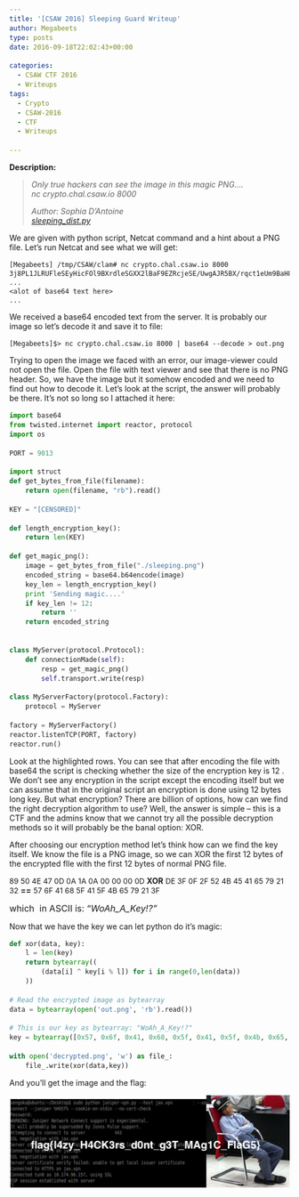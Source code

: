 ```yaml
---
title: '[CSAW 2016] Sleeping Guard Writeup'
author: Megabeets
type: posts
date: 2016-09-18T22:02:43+00:00

categories:
  - CSAW CTF 2016
  - Writeups
tags:
  - Crypto
  - CSAW-2016
  - CTF
  - Writeups

---
```

**Description:**

> _Only true hackers can see the image in this magic PNG&#8230;._  
>  _nc crypto.chal.csaw.io 8000_
> 
> _Author: Sophia D&#8217;Antoine_  
> _<a class="chal-file" href="https://ctf.csaw.io/stat./69a76e75bc0277cb8ead3782870dee13/sleeping_dist.py" target="_blank">sleeping_dist.py</a>_

We are given with python script, Netcat command and a hint about a PNG file. Let&#8217;s run Netcat and see what we will get:

```vim
[Megabeets] /tmp/CSAW/clam# nc crypto.chal.csaw.io 8000
3j8PL1JLRUFleSEyHicFOl9BXrdleSGXX2lBaF9EZRcjeSE/UwgAJR5BX/rqct1eUm9BaH8iFxkoeSFFcW9B6NtBX7FleSG/v29BHW9BX6EFeSEFz29Bfy/d5RpZeSE/Xh8JMSxBX1kReSEtI26fDkA5X0tkIEhrDxsZJRN7PCQIV0BbOA0kRicsL0tleSE/axd7EDIxMi4RGAFHOgMvG2U5YmkEHU5
...
<alot of base64 text here>
...
```


We received a base64 encoded text from the server. It is probably our image so let&#8217;s decode it and save it to file:

```vim
[Megabeets]$> nc crypto.chal.csaw.io 8000 | base64 --decode > out.png
```


Trying to open the image we faced with an error, our image-viewer could not open the file. Open the file with text viewer and see that there is no PNG header. So, we have the image but it somehow encoded and we need to find out how to decode it. Let&#8217;s look at the script, the answer will probably be there. It&#8217;s not so long so I attached it here:

```python
import base64
from twisted.internet import reactor, protocol
import os

PORT = 9013

import struct
def get_bytes_from_file(filename):  
    return open(filename, "rb").read()  
    
KEY = "[CENSORED]"

def length_encryption_key():
    return len(KEY)

def get_magic_png():
    image = get_bytes_from_file("./sleeping.png")
    encoded_string = base64.b64encode(image)
    key_len = length_encryption_key()
    print 'Sending magic....'
    if key_len != 12:
        return ''
    return encoded_string 
    

class MyServer(protocol.Protocol):
    def connectionMade(self):
        resp = get_magic_png()
        self.transport.write(resp)

class MyServerFactory(protocol.Factory):
    protocol = MyServer

factory = MyServerFactory()
reactor.listenTCP(PORT, factory)
reactor.run()
```


Look at the highlighted rows. You can see that after encoding the file with base64 the script is checking whether the size of the encryption key is 12 . We don&#8217;t see any encryption in the script except the encoding itself but we can assume that in the original script an encryption is done using 12 bytes long key. But what encryption? There are billion of options, how can we find the right decryption algorithm to use? Well, the answer is simple &#8211; this is a CTF and the admins know that we cannot try all the possible decryption methods so it will probably be the banal option: XOR.

After choosing our encryption method let&#8217;s think how can we find the key itself. We know the file is a PNG image, so we can XOR the first 12 bytes of the encrypted flle with the first 12 bytes of normal PNG file.

<span style="font-size: 10pt;">89 50 4E 47 0D 0A 1A 0A 00 00 00 0D</span> **XOR** <span style="font-size: 10pt;">DE 3F 0F 2F 52 4B 45 41 65 79 21 32</span> **==** <span style="font-size: 10pt;">57 6F 41 68 5F 41 5F 4B 65 79 21 3F  </span>

<span style="font-size: 12pt;">which  in ASCII is: &#8220;<em>WoAh_A_Key!?&#8221;</em></span>

Now that we have the key we can let python do it&#8217;s magic:

```python
def xor(data, key):
    l = len(key)
    return bytearray((
        (data[i] ^ key[i % l]) for i in range(0,len(data))
    ))

# Read the encrypted image as bytearray
data = bytearray(open('out.png', 'rb').read())

# This is our key as bytearray: "WoAh_A_Key!?"
key = bytearray([0x57, 0x6f, 0x41, 0x68, 0x5f, 0x41, 0x5f, 0x4b, 0x65, 0x79, 0x21, 0x3f])

with open('decrypted.png', 'w') as file_:
    file_.write(xor(data,key))

```


And you&#8217;ll get the image and the flag:

<img src="./sleping_guard.png" />  


